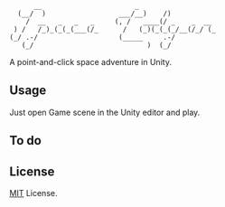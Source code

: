          __                       _
      (__/  )                  ___/__)    /)
        /  __   _   _   _     (, /   ____(/ _    _  __
     ) /   /_)_(_(_(___(/_      /   (_)(_(_(_/__(/_/ (_
    (_/ .-/                    (_____     .-/
       (_/                            )  (_/

A point-and-click space adventure in Unity.

## Usage

Just open Game scene in the Unity editor and play.

## To do

## License

[MIT](https://www.google.com) License.